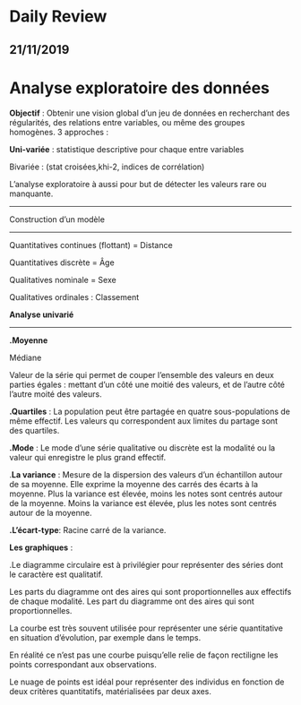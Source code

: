 # Daily Review

21/11/2019
-----------------------------------------------------

# Analyse exploratoire des données


**Objectif** : Obtenir une vision global d’un jeu de données en recherchant des régularités, des relations entre variables, ou même des groupes homogènes. 3 approches :

**Uni-variée** : statistique descriptive pour chaque entre variables 

Bivariée : (stat croisées,khi-2, indices de corrélation)

L’analyse exploratoire à aussi pour but de détecter les valeurs rare ou manquante.

----------------------------------------------------------------

Construction d’un modèle

-----------------------------------------------------
Quantitatives continues (flottant) = Distance

Quantitatives discrète = Âge

Qualitatives nominale = Sexe

Qualitatives ordinales : Classement 


**Analyse univarié**

--------------------------------------------------------------

**.Moyenne**

Médiane

Valeur de la série qui permet de couper l’ensemble des valeurs en deux parties égales : mettant d’un côté une moitié des valeurs, et de l’autre côté l’autre moité des valeurs.

**.Quartiles** : 
La population peut être partagée en quatre sous-populations de même effectif. Les valeurs qu correspondent aux limites du partage sont des quartiles.

**.Mode** :
Le mode d’une série qualitative ou discrète est la modalité ou la valeur qui enregistre le plus grand effectif. 

.**La variance** :
Mesure de la dispersion des valeurs d’un échantillon autour de sa moyenne. Elle exprime la moyenne des carrés des écarts à la moyenne. Plus la variance est élevée, moins les notes sont centrés autour de la moyenne.  Moins la variance est élevée, plus les notes sont centrés autour de la moyenne.

**.L’écart-type**:
Racine carré de la variance.


**Les graphiques** :

.Le diagramme circulaire est à privilégier pour représenter des séries dont le caractère est qualitatif. 

Les parts du diagramme ont des aires qui sont proportionnelles aux effectifs de chaque modalité. Les part du diagramme ont des aires qui sont proportionnelles.

La courbe est très souvent utilisée pour représenter une série quantitative en situation d’évolution, par exemple dans le temps. 

En réalité ce n’est pas une courbe puisqu’elle relie de façon rectiligne les points correspondant aux observations.

Le nuage de points est idéal pour représenter des individus en fonction de deux critères quantitatifs, matérialisées par deux axes.

